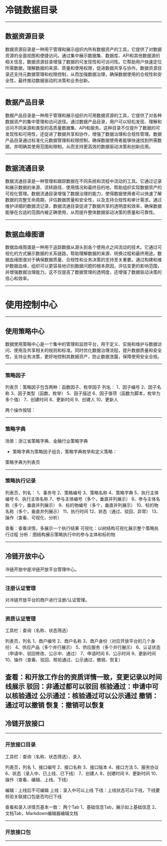 # 冷链数据目录

---

## 数据资源目录

数据资源目录是一种用于管理和展示组织内所有数据资产的工具，它提供了对数据资源的全面视图和便捷访问。通过集中展示数据集、数据库、API和其他数据源的相关信息，数据资源目录增强了数据的可发现性和可访问性。它帮助用户快速定位所需数据，理解数据的来源、质量和使用权限，促进数据共享与协作。数据资源目录还支持元数据管理和权限控制，从而加强数据治理，确保数据使用的合规性和安全性，最终推动数据驱动的决策和业务创新。

---

## 数据产品目录

数据产品目录是一种用于管理和展示组织内可用数据资源的工具，它提供了对各种数据资产的集中管理和访问途径。通过数据产品目录，用户可以轻松发现、理解和访问不同来源和类型的高质量数据集、API和服务。这种目录不仅提升了数据的可发现性和可用性，还促进了数据共享和协作，增强了数据治理和合规性管理。数据产品目录通过标准化元数据管理和权限控制，确保数据使用者能够快速找到所需数据，并明确其使用范围和限制，从而支持更高效的数据驱动决策和创新应用。

---

## 数据流通目录

数据流通目录是一种管理和跟踪数据在不同系统和流程中流动的工具。它通过记录和展示数据的来源、流转路径、使用情况和最终目的地，帮助组织实现数据资产的可视化管理。数据流通目录增强了数据治理的能力，使得数据使用者可以快速了解数据的完整生命周期，评估数据质量和安全性，以及支持合规性和审计需求。通过维护详细的数据流记录，数据流通目录促进了数据共享的透明度和效率，确保数据能够在合适的范围内被正确使用，从而提升整体数据驱动决策的质量和可靠性。

---

## 数据血缘图谱

数据血缘图谱是一种用于追踪数据从源头到各个使用点之间流动的技术。它通过可视化的方式展示数据的关系链路，帮助理解数据的来源、转换过程和最终用途。数据血缘图谱对于确保数据质量、合规性和业务决策的支持至关重要。通过构建和维护数据血缘，组织可以更容易地识别数据问题的根本原因，评估变更的影响范围，并增强数据治理能力。这不仅提高了数据管理的透明度，还增强了数据驱动决策的信心和效率。

---

# 使用控制中心

---

## 使用策略中心

数据使用策略中心是一个集中的管理和监控平台，用于定义、实施和维护与数据访问、使用及共享相关的规则和标准。同时优化数据治理流程，提升数据质量和安全性，支持业务决策，更好地控制其数据资产，防止数据泄露，保障使用安全合规。

---

### 策略因子

列表页：策略因子包含两种：函数因子、枚举因子
列名：
1、因子编号
2、因子名称
3、因子类型（函数、枚举）
5、因子描述
6、因子值项（函数为脚本，枚举为多个值）
7、创建时间
8、更新时间
9、创建人
10、更新人

两个操作按钮：

---

### 策略字典

场景：浙江省策略字典、金融行业策略字典

* 策略字典为策略因子组合，策略字典枚举和定义策略：

策略字典为列表页

---

### 策略执行记录

列表页，列名：
1、事务号
2、策略编号
3、策略名称
4、策略字典
5、执行主体编号
6、执行主体名称
7、参与主体编号（多个，垂直并列展示）
8、参与主体名称（多个，垂直并列展示）
9、标的物编号（多个，垂直并列展示）
10、标的物名称（多个，垂直并列展示）
11、执行时间
12、状态（通过、驳回、异常）
13、操作（查看、可视化、分析）

查看：查看详情，多展示一个执行结果
可视化：以树结构可视化展示整个策略执行过程
分析：图结构展示策略执行中的参与主体和标的物

---

## 冷链开放中心

冷链开放中是冷链开放平台管理中心。

---

### 注册认证管理

对冷链开放平台的商户进行注册/认证管理。

---

### 资质认证管理

工具栏：查询（名称、状态筛选）

列表页，列名
1、商户编号
2、商户名称
3、商户身份（对应开放平台的几个身份）
4、供应产品（多个并行展示）
5、供应服务（多个并行展示）
6、认证状态（申请中、驳回修改、公示中、通过）
7、申请时间
8、公示时间
9、更新时间
10、操作（查看、驳回、核验通过、公示通过、撤销、恢复）

查看：和开放工作台的资质详情一致，变更记录以时间线展示
驳回：非通过都可以驳回
核验通过：申请中可以核验通过
公示通过：核验通过可以公示通过
撤销：通过可以撤销
恢复：撤销可以恢复
---

## 冷链开放接口

---

### 开放接口目录

工具栏：查询（名称、状态筛选）、录入

列表页，列名
1、接口编号
2、接口名称
3、接口版本
4、接口方法
5、服务协议
6、状态（录入中、已上线、已下线）
7、创建人
8、创建时间
9、更新时间
10、操作（查看、编辑、上线、下线）

编辑：上线后不可编辑
上线：录入中可以上线
下线：上线状态可以下线，下线要校验关联接口包是否均已下线

查看和录入详情页基本一致：
两个Tab
1、基础信息Tab，展示如上基础信息
2、文档Tab，Markdown编辑器编辑文档

---

### 开放接口包

---